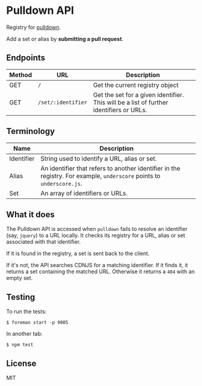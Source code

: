# Pulldown API

Registry for [pulldown](https://github.com/jackfranklin/pulldown).

Add a set or alias by **submitting a pull request**.

## Endpoints

Method | URL | Description
---|---|---
GET | `/` | Get the current registry object
GET | `/set/:identifier` | Get the set for a given identifier. This will be a list of further identifiers or URLs.

## Terminology

Name | Description
---|---
Identifier | String used to identify a URL, alias or set.
Alias | An identifier that refers to another identifier in the registry. For example, `underscore` points to `underscore.js`.
Set | An array of identifiers or URLs.

## What it does

The Pulldown API is accessed when `pulldown` fails to resolve an identifier (say, `jquery`) to a URL locally. It checks its registry for a URL, alias or set associated with that identifier.

If it is found in the registry, a set is sent back to the client.

If it's not, the API searches CDNJS for a matching identifier. If it finds it, it returns a set containing the matched URL. Otherwise it returns a `404` with an empty set.

## Testing

To run the tests:

```
$ foreman start -p 9005
```

In another tab:

```
$ npm test
```

## License

MIT
